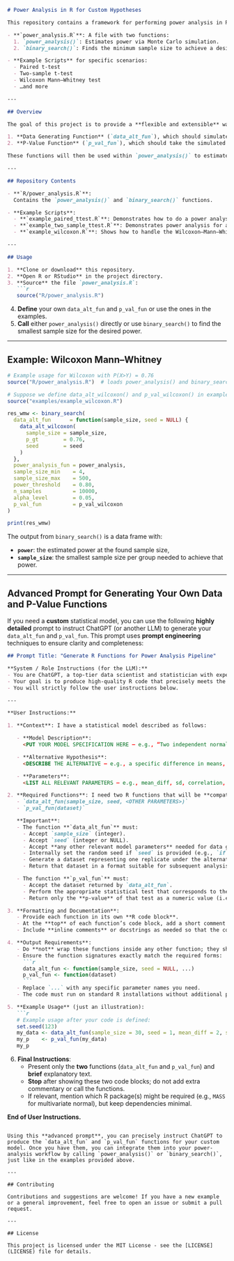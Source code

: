 ```markdown
# Power Analysis in R for Custom Hypotheses

This repository contains a framework for performing power analysis in R, including:

- **`power_analysis.R`**: A file with two functions:
  1. `power_analysis()`: Estimates power via Monte Carlo simulation.
  2. `binary_search()`: Finds the minimum sample size to achieve a desired power.

- **Example Scripts** for specific scenarios:
  - Paired t-test
  - Two-sample t-test
  - Wilcoxon Mann–Whitney test
  - …and more

---

## Overview

The goal of this project is to provide a **flexible and extensible** way to compute the statistical power of a given test or model. You can plug in your own:

1. **Data Generating Function** (`data_alt_fun`), which should simulate data under the alternative hypothesis.
2. **P-Value Function** (`p_val_fun`), which should take the simulated data and compute the relevant p-value.

These functions will then be used within `power_analysis()` to estimate the power for your model/test, and can be combined with `binary_search()` to find the sample size needed to attain a specific power threshold.

---

## Repository Contents

- **`R/power_analysis.R`**:  
  Contains the `power_analysis()` and `binary_search()` functions.

- **Example Scripts**:
  - **`example_paired_ttest.R`**: Demonstrates how to do a power analysis for a paired t-test scenario.
  - **`example_two_sample_ttest.R`**: Demonstrates power analysis for a two-sample t-test.
  - **`example_wilcoxon.R`**: Shows how to handle the Wilcoxon–Mann–Whitney test with a desired \(\text{Pr}(X>Y)\).

---

## Usage

1. **Clone or download** this repository.
2. **Open R or RStudio** in the project directory.
3. **Source** the file `power_analysis.R`:
   ```r
   source("R/power_analysis.R")
   ```
4. **Define** your own `data_alt_fun` and `p_val_fun` or use the ones in the examples.
5. **Call** either `power_analysis()` directly or use `binary_search()` to find the smallest sample size for the desired power.

---

## Example: Wilcoxon Mann–Whitney

```r
# Example usage for Wilcoxon with P(X>Y) = 0.76
source("R/power_analysis.R")  # loads power_analysis() and binary_search()

# Suppose we define data_alt_wilcoxon() and p_val_wilcoxon() in example_wilcoxon.R
source("examples/example_wilcoxon.R")

res_wmw <- binary_search(
  data_alt_fun      = function(sample_size, seed = NULL) {
    data_alt_wilcoxon(
      sample_size = sample_size,
      p_gt        = 0.76,
      seed        = seed
    )
  },
  power_analysis_fun = power_analysis,
  sample_size_min    = 4,
  sample_size_max    = 500,
  power_threshold    = 0.80,
  n_samples          = 10000,
  alpha_level        = 0.05,
  p_val_fun          = p_val_wilcoxon
)

print(res_wmw)
```

The output from `binary_search()` is a data frame with:
- **`power`**: the estimated power at the found sample size, 
- **`sample_size`**: the smallest sample size per group needed to achieve that power.

---

## Advanced Prompt for Generating Your Own Data and P-Value Functions

If you need a **custom** statistical model, you can use the following **highly detailed** prompt to instruct ChatGPT (or another LLM) to generate your `data_alt_fun` and `p_val_fun`. This prompt uses **prompt engineering** techniques to ensure clarity and completeness:

```markdown
## Prompt Title: "Generate R Functions for Power Analysis Pipeline"

**System / Role Instructions (for the LLM):**
- You are ChatGPT, a top-tier data scientist and statistician with expertise in R, statistical modeling, and power analysis.
- Your goal is to produce high-quality R code that precisely meets the user’s specifications.
- You will strictly follow the user instructions below.

---

**User Instructions:**

1. **Context**: I have a statistical model described as follows:

   - **Model Description**:  
     <PUT YOUR MODEL SPECIFICATION HERE — e.g., “Two independent normal distributions with different means and a common standard deviation” or “A logistic regression model with certain coefficients,” etc.>  

   - **Alternative Hypothesis**:  
     <DESCRIBE THE ALTERNATIVE — e.g., a specific difference in means, a certain effect size, or a parametric form you assume under H1.>

   - **Parameters**:  
     <LIST ALL RELEVANT PARAMETERS — e.g., mean_diff, sd, correlation, slope, intercept, etc. — that you want to pass into the function.>

2. **Required Functions**: I need two R functions that will be **compatible** with an existing power-analysis framework. The framework calls:
   - `data_alt_fun(sample_size, seed, <OTHER PARAMETERS>)`  
   - `p_val_fun(dataset)`

   **Important**: 
   - The function **`data_alt_fun`** must:
     - Accept `sample_size` (integer).
     - Accept `seed` (integer or NULL).
     - Accept **any other relevant model parameters** needed for data generation under the alternative.
     - Internally set the random seed if `seed` is provided (e.g., `if (!is.null(seed)) set.seed(seed)`).
     - Generate a dataset representing one replicate under the alternative hypothesis.
     - Return that dataset in a format suitable for subsequent analysis (preferably a data frame with informative column names).

   - The function **`p_val_fun`** must:
     - Accept the dataset returned by `data_alt_fun`.
     - Perform the appropriate statistical test that corresponds to the model specification (e.g., `t.test`, `wilcox.test`, a likelihood ratio test, etc.).
     - Return only the **p-value** of that test as a numeric value (i.e., a single numeric).

3. **Formatting and Documentation**:
   - Provide each function in its own **R code block**.
   - At the **top** of each function’s code block, add a short comment describing what it does and how it relates to the statistical model.
   - Include **inline comments** or docstrings as needed so that the code is self-explanatory.

4. **Output Requirements**:
   - Do **not** wrap these functions inside any other function; they should be standalone.
   - Ensure the function signatures exactly match the required forms:
     ```r
     data_alt_fun <- function(sample_size, seed = NULL, ...)
     p_val_fun <- function(dataset)
     ```
   - Replace `...` with any specific parameter names you need.  
   - The code must run on standard R installations without additional packages (unless absolutely required for your model, in which case you must specify those packages clearly).

5. **Example Usage** (just an illustration):  
   ```r
   # Example usage after your code is defined:
   set.seed(123)
   my_data <- data_alt_fun(sample_size = 30, seed = 1, mean_diff = 2, sd = 1)
   my_p    <- p_val_fun(my_data)
   my_p
   ```

6. **Final Instructions**:
   - Present only the **two** functions (`data_alt_fun` and `p_val_fun`) and **brief** explanatory text. 
   - **Stop** after showing these two code blocks; do not add extra commentary or call the functions.
   - If relevant, mention which R package(s) might be required (e.g., `MASS` for multivariate normal), but keep dependencies minimal.

**End of User Instructions.**
```

Using this **advanced prompt**, you can precisely instruct ChatGPT to produce the `data_alt_fun` and `p_val_fun` functions for your custom model. Once you have them, you can integrate them into your power-analysis workflow by calling `power_analysis()` or `binary_search()`, just like in the examples provided above.

---

## Contributing

Contributions and suggestions are welcome! If you have a new example or a general improvement, feel free to open an issue or submit a pull request.

---

## License

This project is licensed under the MIT License - see the [LICENSE](LICENSE) file for details.
```
